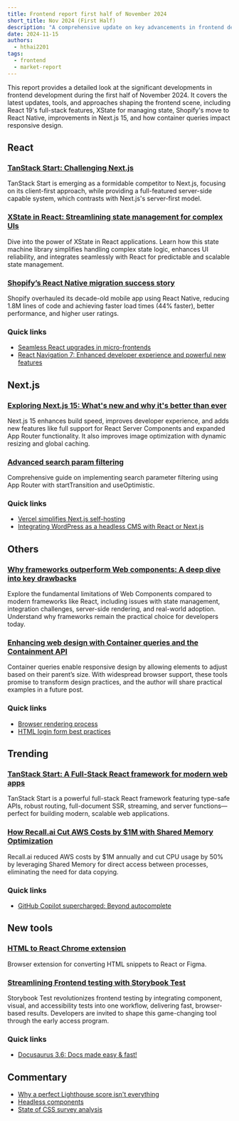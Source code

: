 ```yaml
---
title: Frontend report first half of November 2024
short_title: Nov 2024 (First Half)
description: "A comprehensive update on key advancements in frontend development for the first half of November 2024, highlighting React 19's full-stack capabilities, XState for state management, Shopify's React Native migration, Next.js 15 enhancements, and the impact of container queries on responsive design."
date: 2024-11-15
authors:
  - hthai2201
tags:
  - frontend
  - market-report
---
```


This report provides a detailed look at the significant developments in frontend development during the first half of November 2024. It covers the latest updates, tools, and approaches shaping the frontend scene, including React 19's full-stack features, XState for managing state, Shopify's move to React Native, improvements in Next.js 15, and how container queries impact responsive design.

## React

### [TanStack Start: Challenging Next.js](https://bobaekang.com/blog/two-ways-to-the-two-reacts/)

TanStack Start is emerging as a formidable competitor to Next.js, focusing on its client-first approach, while providing a full-featured server-side capable system, which contrasts with Next.js's server-first model.

### [XState in React: Streamlining state management for complex UIs](https://www.frontendundefined.com/posts/monthly/xstate-in-react/)

Dive into the power of XState in React applications. Learn how this state machine library simplifies handling complex state logic, enhances UI reliability, and integrates seamlessly with React for predictable and scalable state management.

### [Shopify’s React Native migration success story](https://threadreaderapp.com/thread/1853619638141071573.html)

Shopify overhauled its decade-old mobile app using React Native, reducing 1.8M lines of code and achieving faster load times (44% faster), better performance, and higher user ratings.

### Quick links

- [Seamless React upgrades in micro-frontends](https://alexocallaghan.com/upgrading-react-with-microfrontends)
- [React Navigation 7: Enhanced developer experience and powerful new features](https://reactnavigation.org/blog/2024/11/06/react-navigation-7.0/)

## Next.js

### [Exploring Next.js 15: What's new and why it's better than ever](https://aviral-blogs.hashnode.dev/exploring-nextjs-15-whats-new-and-why-its-better-than-ever)

Next.js 15 enhances build speed, improves developer experience, and adds new features like full support for React Server Components and expanded App Router functionality. It also improves image optimization with dynamic resizing and global caching.

### [Advanced search param filtering](https://aurorascharff.no/posts/managing-advanced-search-param-filtering-next-app-router/)

Comprehensive guide on implementing search parameter filtering using App Router with startTransition and useOptimistic.

### Quick links

- [Vercel simplifies Next.js self-hosting](https://thenewstack.io/vercel-makes-changes-to-next-js-to-simplify-self-hosting/)
- [Integrating WordPress as a headless CMS with React or Next.js](https://scientyficworld.org/how-to-deploy-headless-wordpress-with-next-js/)

## Others

### [Why frameworks outperform Web components: A deep dive into key drawbacks](https://www.youtube.com/watch?v=UrS61kn4gKI)

Explore the fundamental limitations of Web Components compared to modern frameworks like React, including issues with state management, integration challenges, server-side rendering, and real-world adoption. Understand why frameworks remain the practical choice for developers today.

### [Enhancing web design with Container queries and the Containment API](https://www.joshwcomeau.com/css/container-queries-introduction/)

Container queries enable responsive design by allowing elements to adjust based on their parent’s size. With widespread browser support, these tools promise to transform design practices, and the author will share practical examples in a future post.

### Quick links

- [Browser rendering process](https://abhisaha.com/blog/exploring-browser-rendering-process)
- [HTML login form best practices](https://evilmartians.com/chronicles/html-best-practices-for-login-and-signup-forms)

## Trending

### [TanStack Start: A Full-Stack React framework for modern web apps](https://tanstack.com/start/latest)

TanStack Start is a powerful full-stack React framework featuring type-safe APIs, robust routing, full-document SSR, streaming, and server functions—perfect for building modern, scalable web applications.

### [How Recall.ai Cut AWS Costs by $1M with Shared Memory Optimization](https://www.recall.ai/post/how-websockets-cost-us-1m-on-our-aws-bill)

Recall.ai reduced AWS costs by $1M annually and cut CPU usage by 50% by leveraging Shared Memory for direct access between processes, eliminating the need for data copying.

### Quick links

- [GitHub Copilot supercharged: Beyond autocomplete](https://github.blog/news-insights/product-news/universe-2024-previews-releases/)

## New tools

### [HTML to React Chrome extension](https://chromewebstore.google.com/detail/html-to-react-figma-by-ma/chgehghmhgihgmpmdjpolhkcnhkokdfp)

Browser extension for converting HTML snippets to React or Figma.

### [Streamlining Frontend testing with Storybook Test](https://storybook.js.org/blog/storybook-test-sneak-peek/)

Storybook Test revolutionizes frontend testing by integrating component, visual, and accessibility tests into one workflow, delivering fast, browser-based results. Developers are invited to shape this game-changing tool through the early access program.

### Quick links

- [Docusaurus 3.6: Docs made easy & fast!](https://docusaurus.io/blog/releases/3.6)

## Commentary

- [Why a perfect Lighthouse score isn't everything](https://www.smashingmagazine.com/2024/11/why-optimizing-lighthouse-score-not-enough-fast-website/)
- [Headless components](https://www.subframe.com/blog/how-headless-components-became-the-future-for-building-ui-libraries)
- [State of CSS survey analysis](https://www.oddbird.net/2024/11/04/css-demographics/)
